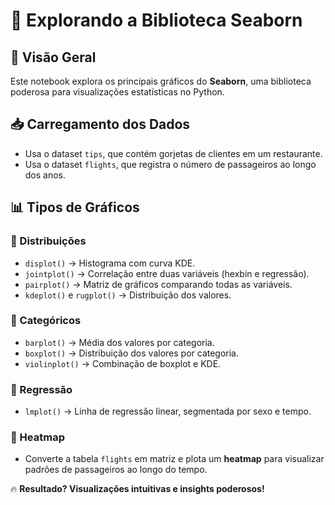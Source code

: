# 🎨 Explorando a Biblioteca Seaborn  

## 🚀 Visão Geral  
Este notebook explora os principais gráficos do **Seaborn**, uma biblioteca poderosa para visualizações estatísticas no Python.  

## 📥 Carregamento dos Dados  
- Usa o dataset `tips`, que contém gorjetas de clientes em um restaurante.  
- Usa o dataset `flights`, que registra o número de passageiros ao longo dos anos.  

## 📊 Tipos de Gráficos  

### 🔹 Distribuições  
- `displot()` → Histograma com curva KDE.  
- `jointplot()` → Correlação entre duas variáveis (hexbin e regressão).  
- `pairplot()` → Matriz de gráficos comparando todas as variáveis.  
- `kdeplot()` e `rugplot()` → Distribuição dos valores.  

### 🔹 Categóricos  
- `barplot()` → Média dos valores por categoria.  
- `boxplot()` → Distribuição dos valores por categoria.  
- `violinplot()` → Combinação de boxplot e KDE.  

### 🔹 Regressão  
- `lmplot()` → Linha de regressão linear, segmentada por sexo e tempo.  

### 🔹 Heatmap  
- Converte a tabela `flights` em matriz e plota um **heatmap** para visualizar padrões de passageiros ao longo do tempo.  

🔥 **Resultado? Visualizações intuitivas e insights poderosos!**  

